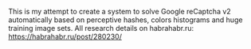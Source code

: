 This is my attempt to create a system to solve Google reCaptcha v2 automatically based on perceptive hashes, colors histograms and huge training image sets.
All research details on habrahabr.ru: https://habrahabr.ru/post/280230/
